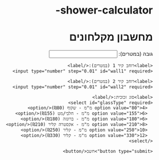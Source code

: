 # shower-calculator-<!DOCTYPE html>
<html lang="he" dir="rtl">
<head>
  <meta charset="UTF-8">
  <meta name="viewport" content="width=device-width, initial-scale=1.0">
  <title>מחשבון מקלחונים</title>
  <link rel="stylesheet" href="style.css">
</head>
<body>

  <h1>מחשבון מקלחונים</h1>

  <form id="calculatorForm">
    <label>גובה (במטרים):</label>
    <input type="number" step="0.01" id="height" required>

    <label>רוחב קיר 1 (במטרים):</label>
    <input type="number" step="0.01" id="wall1" required>

    <label>רוחב קיר 2 (במטרים):</label>
    <input type="number" step="0.01" id="wall2" required>

    <label>סוג זכוכית:</label>
    <select id="glassType" required>
      <option value="80">4 מ"מ - שקוף (₪80)</option>
      <option value="155">6 מ"מ - חלבי/מט (₪155)</option>
      <option value="180">6 מ"מ - ברונזה (₪180)</option>
      <option value="210">8 מ"מ - אקסטרה קליר (₪210)</option>
      <option value="250">10 מ"מ - קליר (₪250)</option>
      <option value="330">12 מ"מ - קליר (₪330)</option>
    </select>

    <button type="submit">חשב</button>
  </form>

  <div id="result" style="display:none; margin-top:20px;">
    <p><strong>שטח זכוכית:</strong> <span id="area"></span> מ"ר</p>
    <p><strong>מחיר לפני מע"מ:</strong> ₪<span id="priceWithoutVAT"></span></p>
    <p><strong>מחיר כולל מע"מ (18%):</strong> ₪<span id="priceWithVAT"></span></p>
  </div>

  <script src="script.js"></script>
</body>
</html>